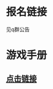 
# 报名链接

见q群公告

# 游戏手册

## [点击链接](https://redemptionme.github.io/lrs/2020/04/29/%E6%B8%B8%E6%88%8F%E6%89%8B%E5%86%8C/)